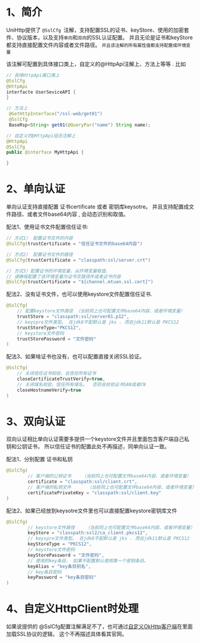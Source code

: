 

# 1、简介
UniHttp提供了 `@SslCfg `注解，支持配置SSL的证书、keyStore、使用的加密套件、协议版本，以及支持`单向`和`双向`的SSL认证配置。   并且无论是证书和keyStore都支持直接配置文件内容或者文件路径。 `并且该注解的所有属性值都支持配置成环境变量`

该注解可配置到具体接口类上，自定义的@HttpApi注解上、方法上等等 . 比如

```java
// 具体HttpApi接口类上
@SslCfg 
@HttpApi
interfacte UserSeviceAPI {
}

// 方法上 
 @GetHttpInterface("/ssl-web/get01")
 @SslCfg 
 BaseRsp<String> get01(@QueryPar("name") String name);

// 自定义的@HttpApi组合注解上
@HttpApi
@SslCfg 
public @interface MyHttpApi {

}
```

#  2、单向认证
单向认证支持直接配置 证书certificate 或者 密钥库keysotre。 并且支持配置成文件路径、或者文件base64内容 ,  会动态识别和取值。

配法1、使用证书文件配置信任证书:
```java
// 方式1） 配置证书文件的内容
@SslCfg(trustCertificate = "信任证书文件的base64内容")

// 方式2） 配置证书文件的路径
@SslCfg(trustCertificate = "classpath:ssl/server.crt")

// 方式3）配置证书的环境变量，从环境变量取值. 
// 请确保配置了该环境变量为证书文路径件或者证书内容
@SslCfg(trustCertificate = "${channel.mtuan.ssl.cert}")

```

配法2、没有证书文件，也可以使用keystore文件配置信任证书.

```java
@SslCfg(
    // 配置keystore文件路径 （当前同上也可配置文件base64内容、或者环境变量）
	trustStore = "classpath:ssl/server01.p12",
	// keyspre文件类型。 在jdk8不配默认是 jks . 而在jdk11默认是 PKCS12
	trustStoreType="PKCS12",
	// keystore文件密码
	trustStorePassword = "文件密码"
)
```

配法3、如果啥证书也没有，也可以配置直接关闭SSL验证。


```java
@SslCfg(
    // 关闭信任证书校验、会信任所有证书  
	closeCertificateTrustVerify=true,
	// 关闭域名校验，信任所有域名。  否则会校验证书SAN或者CN
	closeHostnameVerify=true
)
```


# 3、双向认证
双向认证相比单向认证需要多提供一个keystore文件并且里面包含客户端自己私钥和公钥证书， 所以信任证书的配置此处不再描述，同单向认证一致。

配法1、分别配置 证书和私钥
```java
@SslCfg(
        // 客户端的公钥证书    （当前同上也可配置文件base64内容、或者环境变量）
        certificate = "classpath:ssl/client.crt",
        // 客户端的私钥文件      （当前同上也可配置文件base64内容、或者环境变量）
        certificatePrivateKey = "classpath:ssl/client.key"
)
```


配法2、如果已经放到keysotre文件里也可以直接配置keystore密钥库文件
```java
@SslCfg(
        // keystore文件路径    （当前同上也可配置文件base64内容、或者环境变量）
        keyStore = "classpath:ssl2/ca_client.pkcs12",
        // keyspre文件类型。 在jdk8不配默认是 jks . 而在jdk11默认是 PKCS12
        keyStoreType = "PKCS12",
        // keystore文件密码
        keyStorePassword = "文件密码",
        // 使用的key条目， 如果不配置默认使用第一个密钥条目。
        keyAlias = "key条目别名",
        // key条目密码
        keyPassword = "key条目密码"
)
```


#  4、自定义HttpClient时处理

如果说提供的 @SslCfg配置注解满足不了，也可通过[自定义OkHttp客户端](pages/guide/httpClient.md)在里面加载SSL协议的逻辑， 这个不再描述具体看其官网。
